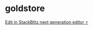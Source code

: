 # goldstore

[Edit in StackBlitz next generation editor ⚡️](https://stackblitz.com/~/github.com/abdul-28930/goldstore)